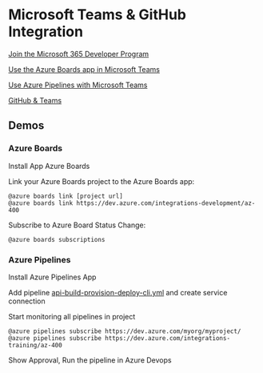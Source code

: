 # Microsoft Teams & GitHub Integration

[Join the Microsoft 365 Developer Program](https://developer.microsoft.com/en-us/microsoft-365/dev-program)

[Use the Azure Boards app in Microsoft Teams](https://docs.microsoft.com/en-us/azure/devops/boards/integrations/boards-teams?view=azure-devops)

[Use Azure Pipelines with Microsoft Teams](https://docs.microsoft.com/en-us/azure/devops/pipelines/integrations/microsoft-teams)

[GitHub & Teams](https://github.com/integrations/microsoft-teams)

## Demos 

### Azure Boards

Install App Azure Boards

Link your Azure Boards project to the Azure Boards app:

```
@azure boards link [project url]
@azure boards link https://dev.azure.com/integrations-development/az-400
```

Subscribe to Azure Board Status Change:

```
@azure boards subscriptions
```

### Azure Pipelines

Install Azure Pipelines App

Add pipeline [api-build-provision-deploy-cli.yml](https://github.com/alexander-kastil/food-app/blob/master/az-pipelines/api-build-provision-deploy-cli.yml) and create service connection

Start monitoring all pipelines in project

```
@azure pipelines subscribe https://dev.azure.com/myorg/myproject/
@azure pipelines subscribe https://dev.azure.com/integrations-training/az-400
```

Show Approval, Run the pipeline in Azure Devops
